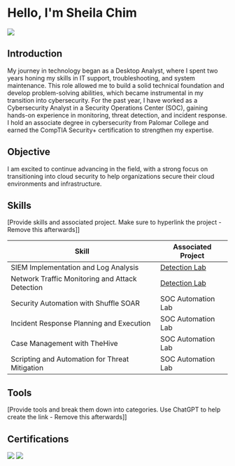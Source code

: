 # Hello, I'm Sheila Chim
<a href="https://linkedin.com/in/sheilachim"><img src="https://img.shields.io/badge/-LinkedIn-0072b1?&style=for-the-badge&logo=linkedin&logoColor=white" /></a>



## Introduction
My journey in technology began as a Desktop Analyst, where I spent two years honing my skills in IT support, troubleshooting, and system maintenance. This role allowed me to build a solid technical foundation and develop problem-solving abilities, which became instrumental in my transition into cybersecurity. For the past year, I have worked as a Cybersecurity Analyst in a Security Operations Center (SOC), gaining hands-on experience in monitoring, threat detection, and incident response. I hold an associate degree in cybersecurity from Palomar College and earned the CompTIA Security+ certification to strengthen my expertise.

## Objective

I am excited to continue advancing in the field, with a strong focus on transitioning into cloud security to help organizations secure their cloud environments and infrastructure.

## Skills
[Provide skills and associated project. Make sure to hyperlink the project - Remove this afterwards]]

| Skill                                         | Associated Project         |
|-----------------------------------------------|----------------------------|
| SIEM Implementation and Log Analysis          | <a href="https://google.com">Detection Lab</a>|
| Network Traffic Monitoring and Attack Detection | <a href="https://google.com">Detection Lab</a>|
| Security Automation with Shuffle SOAR         | SOC Automation Lab|
| Incident Response Planning and Execution      | SOC Automation Lab|
| Case Management with TheHive                  | SOC Automation Lab|
| Scripting and Automation for Threat Mitigation | SOC Automation Lab|

## Tools
[Provide tools and break them down into categories. Use ChatGPT to help create the link - Remove this afterwards]]



## Certifications

<div>
<img src="https://img.shields.io/badge/-Security%2B-FF0000?&style=for-the-badge&logo=CompTIA&logoColor=white" /> 
<img src="https://img.shields.io/badge/-Cyber%20Defense%20and%20Analysis-006400?&style=for-the-badge&logo=Palomar%20College&logoColor=white" />


</div>
 

